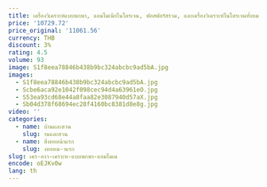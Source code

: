```yaml
---
title: เครื่องวิเคราะห์แบบพกพา, แอมโมเนียไนโตรเจน, ฟอสฟอรัสรวม, และเครื่องวิเคราะห์ไนโตรเจนทั้งหมด, เครื่องตรวจจับคุณภาพน้ำแบบมือถือ
price: '10729.72'
price_original: '11061.56'
currency: THB
discount: 3%
rating: 4.5
volume: 93
image: S1f8eea78846b438b9bc324abcbc9ad5bA.jpg
images:
  - S1f8eea78846b438b9bc324abcbc9ad5bA.jpg
  - Scbe6aca92e1042f098cec94d4a63961eO.jpg
  - S53ea93cd68e44a8faa82e3087940d57aX.jpg
  - Sb04d378f68694ec28f4160bc8381d8e8g.jpg
video: ''
categories:
  - name: บ้านและสวน
    slug: านและสวน
  - name: สิ่งทอหน้าแรก
    slug: งทอหน-าแรก
slug: เคร-องว-เคราะห-แบบพกพา-แอมโมเน
encode: oEJKv0w
lang: th
---
```

  